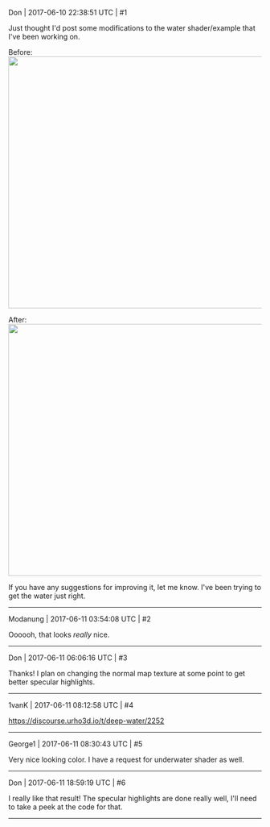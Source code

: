 Don | 2017-06-10 22:38:51 UTC | #1

Just thought I'd post some modifications to the water shader/example that I've been working on.

Before:
<img src="//cdck-file-uploads-global.s3.dualstack.us-west-2.amazonaws.com/standard17/uploads/urho3d/original/1X/7bc8466ddfc1e53996a9c4f2541e3985f753a6c8.png" width="666" height="500">

After:
<img src="//cdck-file-uploads-global.s3.dualstack.us-west-2.amazonaws.com/standard17/uploads/urho3d/original/1X/adb2202692390fd9ca588ec8a8d6e2a08ae63d10.png" width="667" height="500">

If you have any suggestions for improving it, let me know. I've been trying to get the water just right.

-------------------------

Modanung | 2017-06-11 03:54:08 UTC | #2

Oooooh, that looks _really_ nice.

-------------------------

Don | 2017-06-11 06:06:16 UTC | #3

Thanks! I plan on changing the normal map texture at some point to get better specular highlights.

-------------------------

1vanK | 2017-06-11 08:12:58 UTC | #4

 https://discourse.urho3d.io/t/deep-water/2252

-------------------------

George1 | 2017-06-11 08:30:43 UTC | #5

Very nice looking color. 
I have a request for underwater shader as well.

-------------------------

Don | 2017-06-11 18:59:19 UTC | #6

I really like that result! The specular highlights are done really well, I'll need to take a peek at the code for that.

-------------------------

